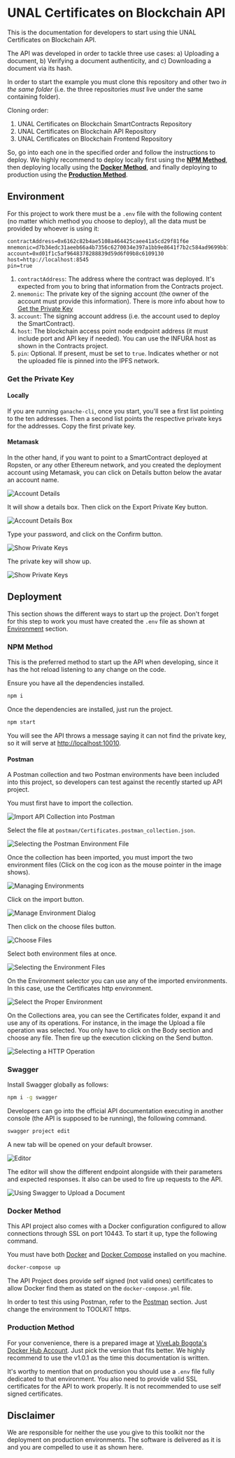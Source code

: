 # UNAL Certificates on Blockchain API

This is the documentation for developers to start using thie UNAL Certificates on Blockchain API.

The API was developed in order to tackle three use cases: a) Uploading a document, b) Verifying a 
document authenticity, and c) Downloading a document via its hash.

In order to start the example you must clone this repository and other two *in the same folder* 
(i.e. the three repositories *must* live under the same containing folder).

Cloning order:

1. UNAL Certificates on Blockchain SmartContracts Repository
1. UNAL Certificates on Blockchain API Repository
1. UNAL Certificates on Blockchain Frontend Repository

So, go into each one in the specified order and follow the instructions to deploy. We highly recommend to deploy locally first using the **[NPM Method](#npm-method)**, then deploying locally using the **[Docker Method](#docker-method)**, and finally deploying to production using the **[Production Method](#production-method)**.

## Environment
For this project to work there must be a `.env` file with the following content (no matter which method you choose to deploy), all the data must be provided by whoever is using it:

```
contractAddress=0x6162c82b4ae5108a464425caee41a5cd29f81f6e
mnemonic=d7b34edc31aeeb66a4b7356c6270034e397a1bb9e8641f7b2c584ad9699bb12b
account=0xd01f1c5af9648378288839d59d6f09b8c6109130
host=http://localhost:8545
pin=true
```

1. `contractAddress`: The address where the contract was deployed. It's expected from you to bring that information from the Contracts project.
1. `mnemonic`: The private key of the signing account (the owner of the account must provide this information). There is more info about how to [Get the Private Key](#get-the-private-key)
1. `account`: The signing account address (i.e. the account used to deploy the SmartContract).
1. `host`: The blockchain access point node endpoint address (it must include port and API key if needed). You can use the INFURA host as shown in the Contracts project.
1. `pin`: Optional. If present, must be set to `true`. Indicates whether or not the uploaded file is pinned into the IPFS network.

### Get the Private Key
#### Locally
If you are running `ganache-cli`, once you start, you'll see a first list pointing to the ten addresses. Then a second list points the respective private keys for the addresses. Copy the first private key.

#### Metamask
In the other hand, if you want to point to a SmartContract deployed at Ropsten, or any other Ethereum network, and you created the deployment account using Metamask, you can click on Details button below the avatar an account name.

![Account Details](img/01.png)

It will show a details box. Then click on the Export Private Key button.

![Account Details Box](img/02.png)

Type your password, and click on the Confirm button.

![Show Private Keys](img/03.png)

The private key will show up.

![Show Private Keys](img/04.png)

## Deployment
This section shows the different ways to start up the project. Don't forget for this step to work you must have created the `.env` file as shown at [Environment](#environment) section.

### NPM Method
This is the preferred method to start up the API when developing, since it has the hot reload listening to any change on the code.

Ensure you have all the dependencies installed.

```bash
npm i
```

Once the dependencies are installed, just run the project.

```bash
npm start
```

You will see the API throws a message saying it can not find the private key, so it will serve at 
[http://localhost:10010](http://localhost:10010).

#### Postman
A Postman collection and two Postman environments have been included into this project, so 
developers can test against the recently started up API project.

You must first have to import the collection.

![Import API Collection into Postman](img/05.png)

Select the file at `postman/Certificates.postman_collection.json`.

![Selecting the Postman Environment File](img/06.png)

Once the collection has been imported, you must import the two environment files (Click on the cog 
icon as the mouse pointer in the image shows).

![Managing Environments](img/07.png)

Click on the import button.

![Manage Environment Dialog](img/08.png)

Then click on the choose files button.

![Choose Files](img/09.png)

Select both environment files at once.

![Selecting the Environment Files](img/10.png)

On the Environment selector you can use any of the imported environments. In this case, use the 
Certificates http environment.

![Select the Proper Environment](img/11.png)

On the Collections area, you can see the Certificates folder, expand it and use any of its 
operations. For instance, in the image the Upload a file operation was selected. You only have to 
click on the Body section and choose any file. Then fire up the execution clicking on the Send 
button.

![Selecting a HTTP Operation](img/12.png)

### Swagger
Install Swagger globally as follows:

```bash
npm i -g swagger
```

Developers can go into the official API documentation executing in another console (the API is supposed to be running), the following command.

```bash
swagger project edit
```

A new tab will be opened on your default browser.

![Editor](img/13.png)

The editor will show the different endpoint alongside with their parameters and expected responses. It also can be used to fire up requests to the API.

![Using Swagger to Upload a Document](img/14.png)

### Docker Method
This API project also comes with a Docker configuration configured to allow connections through SSL on port 10443. To start it up, type the following command.

You must have both [Docker](https://docs.docker.com/install/) and [Docker Compose](https://docs.docker.com/compose/install/) installed on you machine.

```bash
docker-compose up
```

The API Project does provide self signed (not valid ones) certificates to allow Docker find them as stated on the `docker-compose.yml` file.

In order to test this using Postman, refer to the [Postman](#postman) section. Just change the environment to TOOLKIT https.

### Production Method
For your convenience, there is a prepared image at [ViveLab Bogota's Docker Hub Account](https://hub.docker.com/r/vivelabbogota/toolkit-api/). Just pick the version that fits better. We highly recommend to use the v1.0.1 as the time this documentation is written.

It's worthy to mention that on production you should use a `.env` file fully dedicated to that environment. You also need to provide valid SSL certificates for the API to work properly. It is not recommended to use self signed certificates.

## Disclaimer
We are responsible for neither the use you give to this toolkit nor the deployment on production environments. The software is delivered as it is and you are compelled to use it as shown here.
